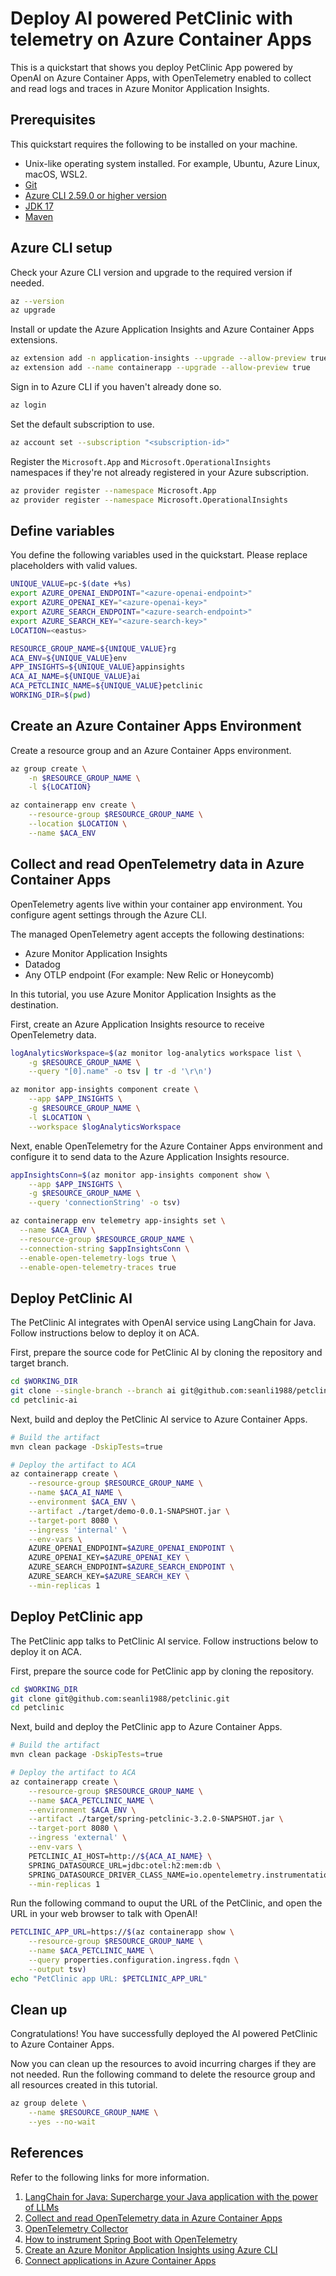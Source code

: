 # Deploy AI powered PetClinic with telemetry on Azure Container Apps

This is a quickstart that shows you deploy PetClinic App powered by OpenAI on Azure Container Apps, with OpenTelemetry enabled to collect and read logs and traces in Azure Monitor Application Insights.

## Prerequisites

This quickstart requires the following to be installed on your machine.

* Unix-like operating system installed. For example, Ubuntu, Azure Linux, macOS, WSL2.
* [Git](https://git-scm.com/downloads)
* [Azure CLI 2.59.0 or higher version](https://learn.microsoft.com/cli/azure/install-azure-cli?view=azure-cli-latest)
* [JDK 17](https://docs.microsoft.com/java/openjdk/download?WT.mc_id=asa-java-judubois#openjdk-17)
* [Maven](https://maven.apache.org/download.cgi)

## Azure CLI setup

Check your Azure CLI version and upgrade to the required version if needed.

```bash
az --version
az upgrade
```

Install or update the Azure Application Insights and Azure Container Apps extensions.

```bash
az extension add -n application-insights --upgrade --allow-preview true
az extension add --name containerapp --upgrade --allow-preview true
```

Sign in to Azure CLI if you haven't already done so.

```bash
az login
```

Set the default subscription to use.

```bash
az account set --subscription "<subscription-id>"
```

Register the `Microsoft.App` and `Microsoft.OperationalInsights` namespaces if they're not already registered in your Azure subscription.

```bash
az provider register --namespace Microsoft.App
az provider register --namespace Microsoft.OperationalInsights
```

## Define variables

You define the following variables used in the quickstart. Please replace placeholders with valid values.

```bash
UNIQUE_VALUE=pc-$(date +%s)
export AZURE_OPENAI_ENDPOINT="<azure-openai-endpoint>"
export AZURE_OPENAI_KEY="<azure-openai-key>"
export AZURE_SEARCH_ENDPOINT="<azure-search-endpoint>"
export AZURE_SEARCH_KEY="<azure-search-key>"
LOCATION=<eastus>

RESOURCE_GROUP_NAME=${UNIQUE_VALUE}rg
ACA_ENV=${UNIQUE_VALUE}env
APP_INSIGHTS=${UNIQUE_VALUE}appinsights
ACA_AI_NAME=${UNIQUE_VALUE}ai
ACA_PETCLINIC_NAME=${UNIQUE_VALUE}petclinic
WORKING_DIR=$(pwd)
```

## Create an Azure Container Apps Environment

Create a resource group and an Azure Container Apps environment.

```bash
az group create \
    -n $RESOURCE_GROUP_NAME \
    -l ${LOCATION}

az containerapp env create \
    --resource-group $RESOURCE_GROUP_NAME \
    --location $LOCATION \
    --name $ACA_ENV
```

## Collect and read OpenTelemetry data in Azure Container Apps 

OpenTelemetry agents live within your container app environment. You configure agent settings through the Azure CLI.

The managed OpenTelemetry agent accepts the following destinations:

* Azure Monitor Application Insights
* Datadog
* Any OTLP endpoint (For example: New Relic or Honeycomb)

In this tutorial, you use Azure Monitor Application Insights as the destination.

First, create an Azure Application Insights resource to receive OpenTelemetry data.

```bash
logAnalyticsWorkspace=$(az monitor log-analytics workspace list \
    -g $RESOURCE_GROUP_NAME \
    --query "[0].name" -o tsv | tr -d '\r\n')

az monitor app-insights component create \
    --app $APP_INSIGHTS \
    -g $RESOURCE_GROUP_NAME \
    -l $LOCATION \
    --workspace $logAnalyticsWorkspace
```

Next, enable OpenTelemetry for the Azure Container Apps environment and configure it to send data to the Azure Application Insights resource.

```bash
appInsightsConn=$(az monitor app-insights component show \
    --app $APP_INSIGHTS \
    -g $RESOURCE_GROUP_NAME \
    --query 'connectionString' -o tsv)

az containerapp env telemetry app-insights set \
  --name $ACA_ENV \
  --resource-group $RESOURCE_GROUP_NAME \
  --connection-string $appInsightsConn \
  --enable-open-telemetry-logs true \
  --enable-open-telemetry-traces true
```

## Deploy PetClinic AI 

The PetClinic AI integrates with OpenAI service using LangChain for Java. Follow instructions below to deploy it on ACA.

First, prepare the source code for PetClinic AI by cloning the repository and target branch.

```bash
cd $WORKING_DIR
git clone --single-branch --branch ai git@github.com:seanli1988/petclinic.git petclinic-ai
cd petclinic-ai
```

Next, build and deploy the PetClinic AI service to Azure Container Apps.

```bash
# Build the artifact
mvn clean package -DskipTests=true

# Deploy the artifact to ACA
az containerapp create \
    --resource-group $RESOURCE_GROUP_NAME \
    --name $ACA_AI_NAME \
    --environment $ACA_ENV \
    --artifact ./target/demo-0.0.1-SNAPSHOT.jar \
    --target-port 8080 \
    --ingress 'internal' \
    --env-vars \
	AZURE_OPENAI_ENDPOINT=$AZURE_OPENAI_ENDPOINT \
	AZURE_OPENAI_KEY=$AZURE_OPENAI_KEY \
	AZURE_SEARCH_ENDPOINT=$AZURE_SEARCH_ENDPOINT \
	AZURE_SEARCH_KEY=$AZURE_SEARCH_KEY \
    --min-replicas 1
```

## Deploy PetClinic app

The PetClinic app talks to PetClinic AI service. Follow instructions below to deploy it on ACA.

First, prepare the source code for PetClinic app by cloning the repository.

```bash
cd $WORKING_DIR
git clone git@github.com:seanli1988/petclinic.git
cd petclinic
```

Next, build and deploy the PetClinic app to Azure Container Apps.

```bash
# Build the artifact
mvn clean package -DskipTests=true

# Deploy the artifact to ACA
az containerapp create \
    --resource-group $RESOURCE_GROUP_NAME \
    --name $ACA_PETCLINIC_NAME \
    --environment $ACA_ENV \
    --artifact ./target/spring-petclinic-3.2.0-SNAPSHOT.jar \
    --target-port 8080 \
    --ingress 'external' \
    --env-vars \
	PETCLINIC_AI_HOST=http://${ACA_AI_NAME} \
	SPRING_DATASOURCE_URL=jdbc:otel:h2:mem:db \
	SPRING_DATASOURCE_DRIVER_CLASS_NAME=io.opentelemetry.instrumentation.jdbc.OpenTelemetryDriver \
    --min-replicas 1
```

Run the following command to ouput the URL of the PetClinic, and open the URL in your web browser to talk with OpenAI!

```bash
PETCLINIC_APP_URL=https://$(az containerapp show \
    --resource-group $RESOURCE_GROUP_NAME \
    --name $ACA_PETCLINIC_NAME \
    --query properties.configuration.ingress.fqdn \
    --output tsv)
echo "PetClinic app URL: $PETCLINIC_APP_URL"
```

## Clean up

Congratulations! You have successfully deployed the AI powered PetClinic to Azure Container Apps. 

Now you can clean up the resources to avoid incurring charges if they are not needed. Run the following command to delete the resource group and all resources created in this tutorial.

```bash
az group delete \
    --name $RESOURCE_GROUP_NAME \
    --yes --no-wait
```

## References

Refer to the following links for more information.

1. [LangChain for Java: Supercharge your Java application with the power of LLMs](https://github.com/langchain4j/langchain4j)
1. [Collect and read OpenTelemetry data in Azure Container Apps](https://learn.microsoft.com/azure/container-apps/opentelemetry-agents?tabs=azure-cli)
1. [OpenTelemetry Collector](https://opentelemetry.io/docs/collector/deployment/agent/)
1. [How to instrument Spring Boot with OpenTelemetry](https://opentelemetry.io/docs/languages/java/automatic/spring-boot/)
1. [Create an Azure Monitor Application Insights using Azure CLI](https://learn.microsoft.com/azure/azure-monitor/app/create-workspace-resource?tabs=bicep#create-a-resource-automatically)
1. [Connect applications in Azure Container Apps](https://learn.microsoft.com/azure/container-apps/connect-apps?tabs=bash)

